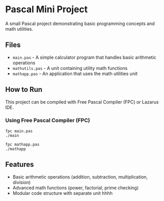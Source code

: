 # Pascal Mini Project

A small Pascal project demonstrating basic programming concepts and math utilities.

## Files

- `main.pas` - A simple calculator program that handles basic arithmetic operations
- `mathutils.pas` - A unit containing utility math functions
- `mathapp.pas` - An application that uses the math utilities unit

## How to Run

This project can be compiled with Free Pascal Compiler (FPC) or Lazarus IDE.

### Using Free Pascal Compiler (FPC)

```
fpc main.pas
./main
```

```
fpc mathapp.pas
./mathapp
```

## Features

- Basic arithmetic operations (addition, subtraction, multiplication, division)
- Advanced math functions (power, factorial, prime checking)
- Modular code structure with separate unit hhhh